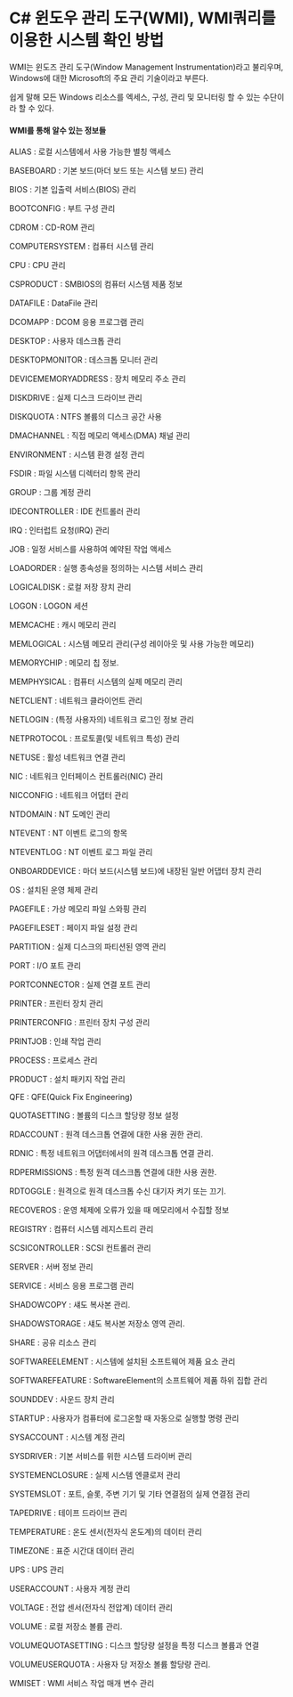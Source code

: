 # C# 윈도우 관리 도구(WMI), WMI쿼리를 이용한 시스템 확인 방법

WMI는 윈도즈 관리 도구(Window Management Instrumentation)라고 불리우며, Windows에 대한 Microsoft의 주요 관리 기술이라고 부른다.

쉽게 말해 모든 Windows 리소스를 엑세스, 구성, 관리 및 모니터링 할 수 있는 수단이라 할 수 있다.



#### WMI를 통해 알수 있는 정보들

ALIAS : 로컬 시스템에서 사용 가능한 별칭 액세스

BASEBOARD : 기본 보드(마더 보드 또는 시스템 보드) 관리

BIOS : 기본 입출력 서비스(BIOS) 관리

BOOTCONFIG : 부트 구성 관리

CDROM : CD-ROM 관리

COMPUTERSYSTEM : 컴퓨터 시스템 관리

CPU : CPU 관리

CSPRODUCT : SMBIOS의 컴퓨터 시스템 제품 정보

DATAFILE : DataFile 관리

DCOMAPP : DCOM 응용 프로그램 관리

DESKTOP : 사용자 데스크톱 관리

DESKTOPMONITOR : 데스크톱 모니터 관리

DEVICEMEMORYADDRESS : 장치 메모리 주소 관리

DISKDRIVE : 실제 디스크 드라이브 관리

DISKQUOTA : NTFS 볼륨의 디스크 공간 사용

DMACHANNEL : 직접 메모리 액세스(DMA) 채널 관리

ENVIRONMENT : 시스템 환경 설정 관리

FSDIR : 파일 시스템 디렉터리 항목 관리

GROUP : 그룹 계정 관리

IDECONTROLLER : IDE 컨트롤러 관리

IRQ : 인터럽트 요청(IRQ) 관리

JOB : 일정 서비스를 사용하여 예약된 작업 액세스

LOADORDER : 실행 종속성을 정의하는 시스템 서비스 관리

LOGICALDISK : 로컬 저장 장치 관리

LOGON : LOGON 세션

MEMCACHE : 캐시 메모리 관리

MEMLOGICAL : 시스템 메모리 관리(구성 레이아웃 및 사용 가능한 메모리)

MEMORYCHIP : 메모리 칩 정보.

MEMPHYSICAL : 컴퓨터 시스템의 실제 메모리 관리

NETCLIENT : 네트워크 클라이언트 관리

NETLOGIN : (특정 사용자의) 네트워크 로그인 정보 관리

NETPROTOCOL : 프로토콜(및 네트워크 특성) 관리

NETUSE : 활성 네트워크 연결 관리

NIC : 네트워크 인터페이스 컨트롤러(NIC) 관리

NICCONFIG : 네트워크 어댑터 관리

NTDOMAIN : NT 도메인 관리

NTEVENT : NT 이벤트 로그의 항목

NTEVENTLOG : NT 이벤트 로그 파일 관리

ONBOARDDEVICE : 마더 보드(시스템 보드)에 내장된 일반 어댑터 장치 관리

OS : 설치된 운영 체제 관리

PAGEFILE : 가상 메모리 파일 스와핑 관리

PAGEFILESET : 페이지 파일 설정 관리

PARTITION : 실제 디스크의 파티션된 영역 관리

PORT : I/O 포트 관리

PORTCONNECTOR : 실제 연결 포트 관리

PRINTER : 프린터 장치 관리

PRINTERCONFIG : 프린터 장치 구성 관리

PRINTJOB : 인쇄 작업 관리

PROCESS : 프로세스 관리

PRODUCT : 설치 패키지 작업 관리

QFE : QFE(Quick Fix Engineering)

QUOTASETTING : 볼륨의 디스크 할당량 정보 설정

RDACCOUNT : 원격 데스크톱 연결에 대한 사용 권한 관리.

RDNIC : 특정 네트워크 어댑터에서의 원격 데스크톱 연결 관리.

RDPERMISSIONS : 특정 원격 데스크톱 연결에 대한 사용 권한.

RDTOGGLE : 원격으로 원격 데스크톱 수신 대기자 켜기 또는 끄기.

RECOVEROS : 운영 체제에 오류가 있을 때 메모리에서 수집할 정보

REGISTRY : 컴퓨터 시스템 레지스트리 관리

SCSICONTROLLER : SCSI 컨트롤러 관리

SERVER : 서버 정보 관리

SERVICE : 서비스 응용 프로그램 관리

SHADOWCOPY : 섀도 복사본 관리.

SHADOWSTORAGE : 섀도 복사본 저장소 영역 관리.

SHARE : 공유 리소스 관리

SOFTWAREELEMENT : 시스템에 설치된 소프트웨어 제품 요소 관리

SOFTWAREFEATURE : SoftwareElement의 소프트웨어 제품 하위 집합 관리

SOUNDDEV : 사운드 장치 관리

STARTUP : 사용자가 컴퓨터에 로그온할 때 자동으로 실행할 명령 관리

SYSACCOUNT : 시스템 계정 관리

SYSDRIVER : 기본 서비스를 위한 시스템 드라이버 관리

SYSTEMENCLOSURE : 실제 시스템 엔클로저 관리

SYSTEMSLOT : 포트, 슬롯, 주변 기기 및 기타 연결점의 실제 연결점 관리

TAPEDRIVE : 테이프 드라이브 관리

TEMPERATURE : 온도 센서(전자식 온도계)의 데이터 관리

TIMEZONE : 표준 시간대 데이터 관리

UPS : UPS 관리

USERACCOUNT : 사용자 계정 관리

VOLTAGE : 전압 센서(전자식 전압계) 데이터 관리

VOLUME : 로컬 저장소 볼륨 관리.

VOLUMEQUOTASETTING : 디스크 할당량 설정을 특정 디스크 볼륨과 연결

VOLUMEUSERQUOTA : 사용자 당 저장소 볼륨 할당량 관리.

WMISET : WMI 서비스 작업 매개 변수 관리









